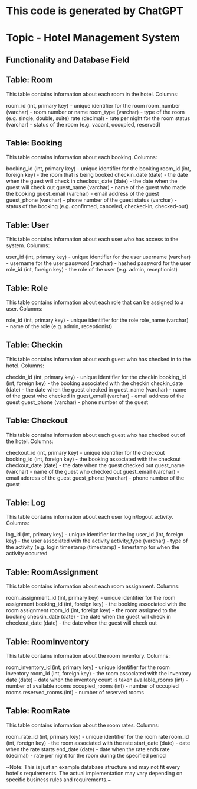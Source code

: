 # This code is generated by ChatGPT 

# Topic - Hotel Management System

## Functionality and Database Field

## Table: Room
This table contains information about each room in the hotel.
Columns:

room_id (int, primary key) - unique identifier for the room
room_number (varchar) - room number or name
room_type (varchar) - type of the room (e.g. single, double, suite)
rate (decimal) - rate per night for the room
status (varchar) - status of the room (e.g. vacant, occupied, reserved)

## Table: Booking
This table contains information about each booking.
Columns:

booking_id (int, primary key) - unique identifier for the booking
room_id (int, foreign key) - the room that is being booked
checkin_date (date) - the date when the guest will check in
checkout_date (date) - the date when the guest will check out
guest_name (varchar) - name of the guest who made the booking
guest_email (varchar) - email address of the guest
guest_phone (varchar) - phone number of the guest
status (varchar) - status of the booking (e.g. confirmed, canceled, checked-in, checked-out)

## Table: User
This table contains information about each user who has access to the system.
Columns:

user_id (int, primary key) - unique identifier for the user
username (varchar) - username for the user
password (varchar) - hashed password for the user
role_id (int, foreign key) - the role of the user (e.g. admin, receptionist)

## Table: Role
This table contains information about each role that can be assigned to a user.
Columns:

role_id (int, primary key) - unique identifier for the role
role_name (varchar) - name of the role (e.g. admin, receptionist)

## Table: Checkin
This table contains information about each guest who has checked in to the hotel.
Columns:

checkin_id (int, primary key) - unique identifier for the checkin
booking_id (int, foreign key) - the booking associated with the checkin
checkin_date (date) - the date when the guest checked in
guest_name (varchar) - name of the guest who checked in
guest_email (varchar) - email address of the guest
guest_phone (varchar) - phone number of the guest

## Table: Checkout
This table contains information about each guest who has checked out of the hotel.
Columns:

checkout_id (int, primary key) - unique identifier for the checkout
booking_id (int, foreign key) - the booking associated with the checkout
checkout_date (date) - the date when the guest checked out
guest_name (varchar) - name of the guest who checked out
guest_email (varchar) - email address of the guest
guest_phone (varchar) - phone number of the guest

## Table: Log
This table contains information about each user login/logout activity.
Columns:

log_id (int, primary key) - unique identifier for the log
user_id (int, foreign key) - the user associated with the activity
activity_type (varchar) - type of the activity (e.g. login
timestamp (timestamp) - timestamp for when the activity occurred

## Table: RoomAssignment
This table contains information about each room assignment.
Columns:

room_assignment_id (int, primary key) - unique identifier for the room assignment
booking_id (int, foreign key) - the booking associated with the room assignment
room_id (int, foreign key) - the room assigned to the booking
checkin_date (date) - the date when the guest will check in
checkout_date (date) - the date when the guest will check out
## Table: RoomInventory
This table contains information about the room inventory.
Columns:

room_inventory_id (int, primary key) - unique identifier for the room inventory
room_id (int, foreign key) - the room associated with the inventory
date (date) - date when the inventory count is taken
available_rooms (int) - number of available rooms
occupied_rooms (int) - number of occupied rooms
reserved_rooms (int) - number of reserved rooms
## Table: RoomRate
This table contains information about the room rates.
Columns:

room_rate_id (int, primary key) - unique identifier for the room rate
room_id (int, foreign key) - the room associated with the rate
start_date (date) - date when the rate starts
end_date (date) - date when the rate ends
rate (decimal) - rate per night for the room during the specified period


~Note: This is just an example database structure and may not fit every hotel's requirements. The actual implementation may vary depending on specific business rules and requirements.~ 